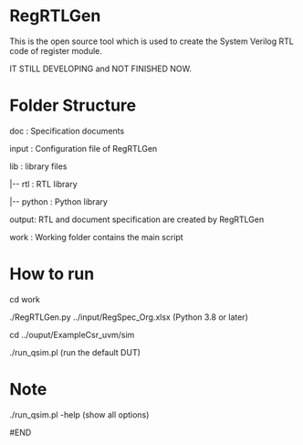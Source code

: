 # RegRTLGen
This is the open source tool which is used to create the System Verilog RTL code of register module.

IT STILL DEVELOPING and NOT FINISHED NOW.

# Folder Structure
doc   : Specification documents

input : Configuration file of RegRTLGen

lib   : library files

  |-- rtl    : RTL library

  |-- python : Python library

output: RTL and document specification are created by RegRTLGen

work  : Working folder contains the main script

# How to run

cd work

./RegRTLGen.py ../input/RegSpec_Org.xlsx (Python 3.8 or later)
  
cd ../ouput/ExampleCsr_uvm/sim
  
./run_qsim.pl (run the default DUT)

# Note

./run_qsim.pl -help (show all options)

#END
